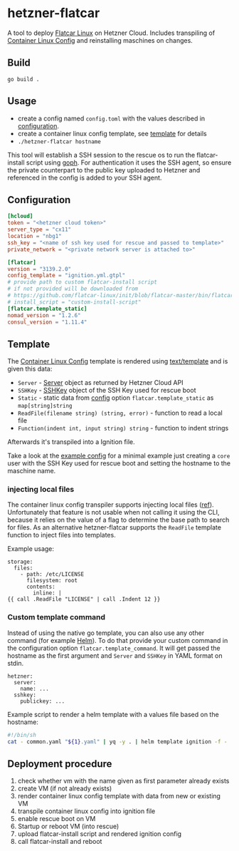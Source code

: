 # hetzner-flatcar
A tool to deploy [Flatcar Linux](https://flatcar.og) on Hetzner Cloud.
Includes transpiling of [Container Linux Config](https://www.flatcar.org/docs/latest/provisioning/cl-config/) and reinstalling maschines on changes.

## Build
`go build .`

## Usage
* create a config named `config.toml` with the values described in [configuration](#configuration).
* create a container linux config template, see [template](#template) for details
* `./hetzner-flatcar hostname`

This tool will establish a SSH session to the rescue os to run the flatcar-install script using [goph](https://github.com/melbahja/goph).
For authentication it uses the SSH agent, so ensure the private counterpart to the public key uploaded to Hetzner and referenced in the config is added to your SSH agent.

## Configuration
```toml
[hcloud]
token = "<hetzner cloud token>"
server_type = "cx11"
location = "nbg1"
ssh_key = "<name of ssh key used for rescue and passed to template>"
private_network = "<private network server is attached to>"

[flatcar]
version = "3139.2.0"
config_template = "ignition.yml.gtpl"
# provide path to custom flatcar-install script
# if not provided will be downloaded from
# https://github.com/flatcar-linux/init/blob/flatcar-master/bin/flatcar-install
# install_script = "custom-install-script"
[flatcar.template_static]
nomad_version = "1.2.6"
consul_version = "1.11.4"
```

## Template
The [Container Linux Config](https://github.com/flatcar-linux/container-linux-config-transpiler/blob/flatcar-master/doc/configuration.md) template is rendered using [text/template](https://golang.org/pkg/text/template/) and is given this data:
* `Server` - [Server](https://pkg.go.dev/github.com/hetznercloud/hcloud-go/hcloud#Server) object as returned by Hetzner Cloud API
* `SSHKey` - [SSHKey](https://pkg.go.dev/github.com/hetznercloud/hcloud-go/hcloud#SSHKey) object of the SSH Key used for rescue boot
* `Static` - static data from [config](#configuration) option `flatcar.template_static` as `map[string]string`
* `ReadFile(filename string) (string, error)` - function to read a local file
* `Function(indent int, input string) string` - function to indent strings

Afterwards it's transpiled into a Ignition file.

Take a look at the [example config](doc/example.yml.gtpl) for a minimal example just creating a `core` user with the SSH Key used for rescue boot and setting the hostname to the maschine name.

### injecting local files
The container linux config transpiler supports injecting local files ([ref](https://github.com/flatcar-linux/container-linux-config-transpiler/blob/flatcar-master/config/types/files.go#L177)).
Unfortunately that feature is not usable when not calling it using the CLI, because it relies on the value of a flag to determine the base path to search for files.
As an alternative hetzner-flatcar supports the `ReadFile` template function to inject files into templates.

Example usage:
```
storage:
  files:
    - path: /etc/LICENSE
      filesystem: root
      contents:
        inline: |
{{ call .ReadFile "LICENSE" | call .Indent 12 }}
```

### Custom template command
Instead of using the native go template, you can also use any other command (for example [Helm](https://helm.sh)).
To do that provide your custom command in the configuration option `flatcar.template_command`.
It will get passed the hostname as the first argument and `Server` and `SSHKey` in YAML format on stdin.
```
hetzner:
  server:
    name: ...
  sshkey:
    publickey: ...
```
Example script to render a helm template with a values file based on the hostname:
```sh
#!/bin/sh
cat - common.yaml "${1}.yaml" | yq -y . | helm template ignition -f -
```

## Deployment procedure
1. check whether vm with the name given as first parameter already exists
2. create VM (if not already exists)
3. render container linux config template with data from new or existing VM
4. transpile container linux config into ignition file
5. enable rescue boot on VM
6. Startup or reboot VM (into rescue)
7. upload flatcar-install script and rendered ignition config
8. call flatcar-install and reboot
